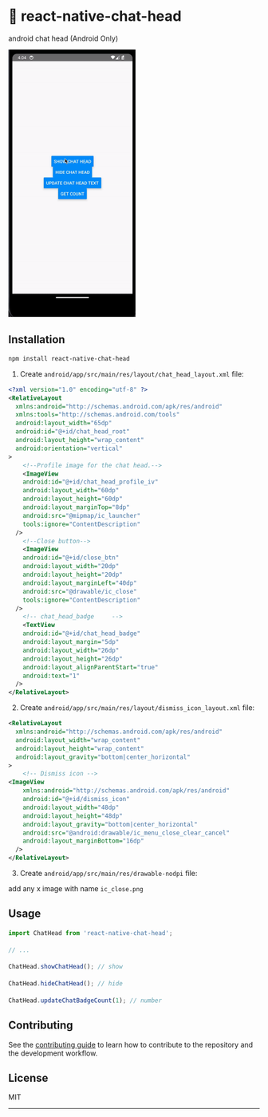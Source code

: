 # 🚀 react-native-chat-head

android chat head (Android Only)

<p>
  <img width="255" src="./docs/demo.gif" alt="Demo">
</p>

## Installation

```sh
npm install react-native-chat-head
```

1. Create `android/app/src/main/res/layout/chat_head_layout.xml` file:

```xml
<?xml version="1.0" encoding="utf-8" ?>
<RelativeLayout
  xmlns:android="http://schemas.android.com/apk/res/android"
  xmlns:tools="http://schemas.android.com/tools"
  android:layout_width="65dp"
  android:id="@+id/chat_head_root"
  android:layout_height="wrap_content"
  android:orientation="vertical"
>
    <!--Profile image for the chat head.-->
    <ImageView
    android:id="@+id/chat_head_profile_iv"
    android:layout_width="60dp"
    android:layout_height="60dp"
    android:layout_marginTop="8dp"
    android:src="@mipmap/ic_launcher"
    tools:ignore="ContentDescription"
  />
    <!--Close button-->
    <ImageView
    android:id="@+id/close_btn"
    android:layout_width="20dp"
    android:layout_height="20dp"
    android:layout_marginLeft="40dp"
    android:src="@drawable/ic_close"
    tools:ignore="ContentDescription"
  />
    <!-- chat_head_badge     -->
    <TextView
    android:id="@+id/chat_head_badge"
    android:layout_margin="5dp"
    android:layout_width="26dp"
    android:layout_height="26dp"
    android:layout_alignParentStart="true"
    android:text="1"
  />
</RelativeLayout>
```

2. Create `android/app/src/main/res/layout/dismiss_icon_layout.xml` file:

```xml
<RelativeLayout
  xmlns:android="http://schemas.android.com/apk/res/android"
  android:layout_width="wrap_content"
  android:layout_height="wrap_content"
  android:layout_gravity="bottom|center_horizontal"
>
    <!-- Dismiss icon -->
<ImageView
    xmlns:android="http://schemas.android.com/apk/res/android"
    android:id="@+id/dismiss_icon"
    android:layout_width="48dp"
    android:layout_height="48dp"
    android:layout_gravity="bottom|center_horizontal"
    android:src="@android:drawable/ic_menu_close_clear_cancel"
    android:layout_marginBottom="16dp"
  />
</RelativeLayout>
```

3. Create `android/app/src/main/res/drawable-nodpi` file:

add any x image with name `ic_close.png`

## Usage

```js
import ChatHead from 'react-native-chat-head';

// ...

ChatHead.showChatHead(); // show

ChatHead.hideChatHead(); // hide

ChatHead.updateChatBadgeCount(1); // number

```

## Contributing

See the [contributing guide](CONTRIBUTING.md) to learn how to contribute to the repository and the development workflow.

## License

MIT

---


